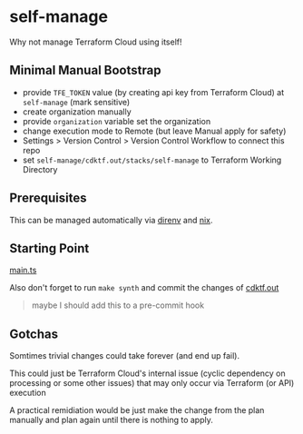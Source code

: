 # self-manage
Why not manage Terraform Cloud using itself!

## Minimal Manual Bootstrap
- provide `TFE_TOKEN` value (by creating api key from Terraform Cloud) at `self-manage` (mark sensitive)
- create organization manually
- provide `organization` variable set the organization
- change execution mode to Remote (but leave Manual apply for safety)
- Settings > Version Control > Version Control Workflow to connect this repo
- set `self-manage/cdktf.out/stacks/self-manage` to Terraform Working Directory

## Prerequisites

This can be managed automatically via [direnv](../.envrc) and [nix](../shell.nix).

## Starting Point
[main.ts](./main.ts)

Also don't forget to run `make synth` and commit the changes of [cdktf.out](./cdktf.out)
> maybe I should add this to a pre-commit hook

## Gotchas
Somtimes trivial changes could take forever (and end up fail).

This could just be Terraform Cloud's internal issue (cyclic dependency on processing or some other issues) that may only occur via Terraform (or API) execution

A practical remidiation would be just make the change from the plan manually and plan again until there is nothing to apply.
